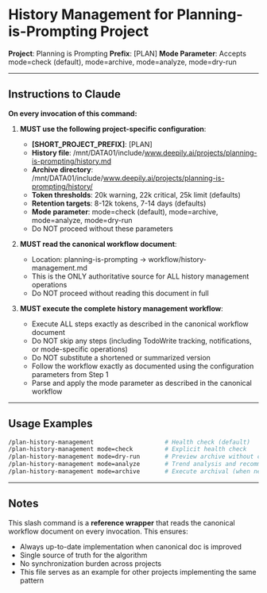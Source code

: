 # History Management for Planning-is-Prompting Project

**Project**: Planning is Prompting
**Prefix**: [PLAN]
**Mode Parameter**: Accepts mode=check (default), mode=archive, mode=analyze, mode=dry-run

---

## Instructions to Claude

**On every invocation of this command:**

1. **MUST use the following project-specific configuration**:
   - **[SHORT_PROJECT_PREFIX]**: [PLAN]
   - **History file**: /mnt/DATA01/include/www.deepily.ai/projects/planning-is-prompting/history.md
   - **Archive directory**: /mnt/DATA01/include/www.deepily.ai/projects/planning-is-prompting/history/
   - **Token thresholds**: 20k warning, 22k critical, 25k limit (defaults)
   - **Retention targets**: 8-12k tokens, 7-14 days (defaults)
   - **Mode parameter**: mode=check (default), mode=archive, mode=analyze, mode=dry-run
   - Do NOT proceed without these parameters

2. **MUST read the canonical workflow document**:
   - Location: planning-is-prompting → workflow/history-management.md
   - This is the ONLY authoritative source for ALL history management operations
   - Do NOT proceed without reading this document in full

3. **MUST execute the complete history management workflow**:
   - Execute ALL steps exactly as described in the canonical workflow document
   - Do NOT skip any steps (including TodoWrite tracking, notifications, or mode-specific operations)
   - Do NOT substitute a shortened or summarized version
   - Follow the workflow exactly as documented using the configuration parameters from Step 1
   - Parse and apply the mode parameter as described in the canonical workflow

---

## Usage Examples

```bash
/plan-history-management                    # Health check (default)
/plan-history-management mode=check         # Explicit health check
/plan-history-management mode=dry-run       # Preview archive without changes
/plan-history-management mode=analyze       # Trend analysis and recommendations
/plan-history-management mode=archive       # Execute archival (when needed)
```

---

## Notes

This slash command is a **reference wrapper** that reads the canonical workflow document on every invocation. This ensures:
- Always up-to-date implementation when canonical doc is improved
- Single source of truth for the algorithm
- No synchronization burden across projects
- This file serves as an example for other projects implementing the same pattern
